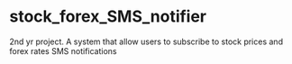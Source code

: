 stock_forex_SMS_notifier
========================

2nd yr project. A system that allow users to subscribe to stock prices and forex rates SMS notifications
